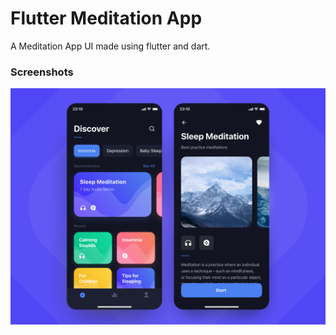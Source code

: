 # Flutter Meditation App
A Meditation App UI made using flutter and dart.


### Screenshots

<img src="assets/pics/appShots.png"   />


